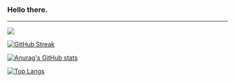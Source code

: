 ### Hello there. 
---
<p align="left"> <img src="https://komarev.com/ghpvc/?username=galletafromjell666&label=Profile%20views&color=blueviolet&style=flat" />
</p>

[![GitHub Streak](https://streak-stats.demolab.com?user=galletafromjell666&theme=jolly)](https://git.io/streak-stats)

[![Anurag's GitHub stats](https://github-readme-stats.vercel.app/api?username=galletafromjell666&show_icons=true&theme=jolly)](https://github.com/anuraghazra/github-readme-stats)

[![Top Langs](https://github-readme-stats.vercel.app/api/top-langs/?username=galletafromjell666&layout=compact&theme=jolly)](https://github.com/anuraghazra/github-readme-stats)

<!--
**galletafromjell666/galletafromjell666** is a ✨ _special_ ✨ repository because its `README.md` (this file) appears on your GitHub profile.

Here are some ideas to get you started:

- 🔭 I’m currently working on ...
- 🌱 I’m currently learning ...
- 👯 I’m looking to collaborate on ...
- 🤔 I’m looking for help with ...
- 💬 Ask me about ...
- 📫 How to reach mgrasse: ...
- 😄 Pronouns: ...
- ⚡ Fun fact: ...
-->
